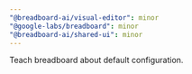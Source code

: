 ```yaml
---
"@breadboard-ai/visual-editor": minor
"@google-labs/breadboard": minor
"@breadboard-ai/shared-ui": minor
---
```


Teach breadboard about default configuration.
